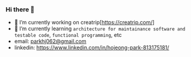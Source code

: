 ### Hi there 👋

- 🔭 I’m currently working on creatrip[https://creatrip.com/]
- 🌱 I’m currently learning `architecture for maintainance software and testable code`, `functional programming`, etc
- email: parkhj062@gmail.com
- linkedin: https://www.linkedin.com/in/hojeong-park-813175181/

<!--
**parkhojeong/parkhojeong** is a ✨ _special_ ✨ repository because its `README.md` (this file) appears on your GitHub profile.

Here are some ideas to get you started:

- 🔭 I’m currently working on ...
- 🌱 I’m currently learning ...
- 👯 I’m looking to collaborate on ...
- 🤔 I’m looking for help with ...
- 💬 Ask me about ...
- 📫 How to reach me: ...
- 😄 Pronouns: ...
- ⚡ Fun fact: ...
-->
